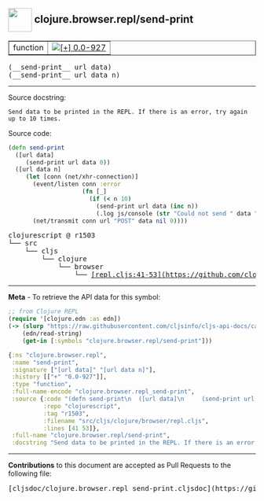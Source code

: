 ## <img width="48px" valign="middle" src="http://i.imgur.com/Hi20huC.png"> clojure.browser.repl/send-print

 <table border="1">
<tr>

<td>function</td>
<td><a href="https://github.com/cljsinfo/cljs-api-docs/tree/0.0-927"><img valign="middle" alt="[+] 0.0-927" src="https://img.shields.io/badge/+-0.0--927-lightgrey.svg"></a> </td>
</tr>
</table>

 <samp>
(__send-print__ url data)<br>
</samp>
 <samp>
(__send-print__ url data n)<br>
</samp>

---




Source docstring:

```
Send data to be printed in the REPL. If there is an error, try again
up to 10 times.
```

Source code:

```clj
(defn send-print
  ([url data]
     (send-print url data 0))
  ([url data n]
     (let [conn (net/xhr-connection)]
       (event/listen conn :error
                     (fn [_]
                       (if (< n 10)
                         (send-print url data (inc n))
                         (.log js/console (str "Could not send " data " after " n " attempts.")))))
       (net/transmit conn url "POST" data nil 0))))
```

 <pre>
clojurescript @ r1503
└── src
    └── cljs
        └── clojure
            └── browser
                └── <ins>[repl.cljs:41-53](https://github.com/clojure/clojurescript/blob/r1503/src/cljs/clojure/browser/repl.cljs#L41-L53)</ins>
</pre>


---

__Meta__ - To retrieve the API data for this symbol:

```clj
;; from Clojure REPL
(require '[clojure.edn :as edn])
(-> (slurp "https://raw.githubusercontent.com/cljsinfo/cljs-api-docs/catalog/cljs-api.edn")
    (edn/read-string)
    (get-in [:symbols "clojure.browser.repl/send-print"]))
```

```clj
{:ns "clojure.browser.repl",
 :name "send-print",
 :signature ["[url data]" "[url data n]"],
 :history [["+" "0.0-927"]],
 :type "function",
 :full-name-encode "clojure.browser.repl_send-print",
 :source {:code "(defn send-print\n  ([url data]\n     (send-print url data 0))\n  ([url data n]\n     (let [conn (net/xhr-connection)]\n       (event/listen conn :error\n                     (fn [_]\n                       (if (< n 10)\n                         (send-print url data (inc n))\n                         (.log js/console (str \"Could not send \" data \" after \" n \" attempts.\")))))\n       (net/transmit conn url \"POST\" data nil 0))))",
          :repo "clojurescript",
          :tag "r1503",
          :filename "src/cljs/clojure/browser/repl.cljs",
          :lines [41 53]},
 :full-name "clojure.browser.repl/send-print",
 :docstring "Send data to be printed in the REPL. If there is an error, try again\nup to 10 times."}

```

---

__Contributions__ to this document are accepted as Pull Requests to the following file:

 <pre>
[cljsdoc/clojure.browser.repl_send-print.cljsdoc](https://github.com/cljsinfo/cljs-api-docs/blob/master/cljsdoc/clojure.browser.repl_send-print.cljsdoc)
</pre>

